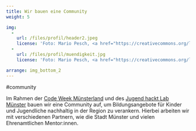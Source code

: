 ```yaml
---
title: Wir bauen eine Community
weight: 5

img:
  -
    url: /files/profil/header2.jpeg
    license: 'Foto: Mario Pesch, <a href="https://creativecommons.org/licenses/by/4.0/">CC BY 4.0</a>'
  -
    url: /files/profil/muendigkeit.jpg
    license: 'Foto: Mario Pesch, <a href="https://creativecommons.org/licenses/by/4.0/">CC BY 4.0</a>'

arrange: img_bottom_2
---
```


#community

Im Rahmen der [Code Week Münsterland](https://muensterland.codeweek.de) und des [Jugend hackt Lab Münster]() bauen wir eine Community auf, um Bildungsangebote für Kinder und Jugendliche nachhaltig in der Region zu verankern. Hierbei arbeiten wir mit verschiedenen Partnern, wie die Stadt Münster und vielen Ehrenamtlichen Mentor:innen.
